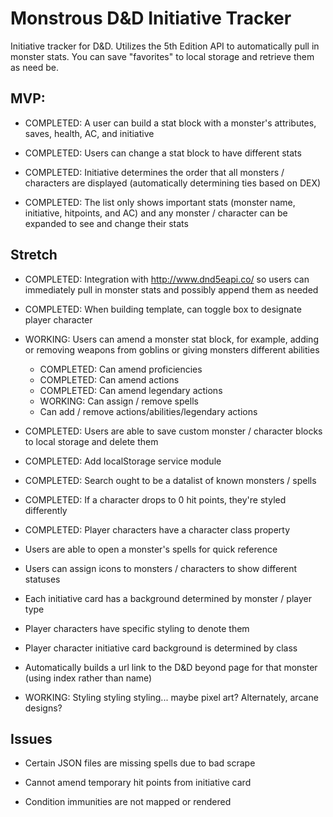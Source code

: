 # Monstrous D&D Initiative Tracker

Initiative tracker for D&D. Utilizes the 5th Edition API to automatically pull in monster stats. You can save "favorites" to local storage and retrieve them as need be.

## MVP:

- COMPLETED: A user can build a stat block with a monster's attributes, saves, health, AC, and initiative

- COMPLETED: Users can change a stat block to have different stats

- COMPLETED: Initiative determines the order that all monsters / characters are displayed (automatically determining ties based on DEX)

- COMPLETED: The list only shows important stats (monster name, initiative, hitpoints, and AC) and any monster / character can be expanded to see and change their stats

## Stretch

- COMPLETED: Integration with http://www.dnd5eapi.co/ so users can immediately pull in monster stats and possibly append them as needed

- COMPLETED: When building template, can toggle box to designate player character

- WORKING: Users can amend a monster stat block, for example, adding or removing weapons from goblins or giving monsters different abilities

  - COMPLETED: Can amend proficiencies
  - COMPLETED: Can amend actions
  - COMPLETED: Can amend legendary actions
  - WORKING: Can assign / remove spells
  - Can add / remove actions/abilities/legendary actions

- COMPLETED: Users are able to save custom monster / character blocks to local storage and delete them

- COMPLETED: Add localStorage service module

- COMPLETED: Search ought to be a datalist of known monsters / spells

- COMPLETED: If a character drops to 0 hit points, they're styled differently

- COMPLETED: Player characters have a character class property

- Users are able to open a monster's spells for quick reference

- Users can assign icons to monsters / characters to show different statuses

- Each initiative card has a background determined by monster / player type

- Player characters have specific styling to denote them

- Player character initiative card background is determined by class

- Automatically builds a url link to the D&D beyond page for that monster (using index rather than name)

- WORKING: Styling styling styling... maybe pixel art? Alternately, arcane designs?

## Issues

- Certain JSON files are missing spells due to bad scrape

- Cannot amend temporary hit points from initiative card

- Condition immunities are not mapped or rendered
